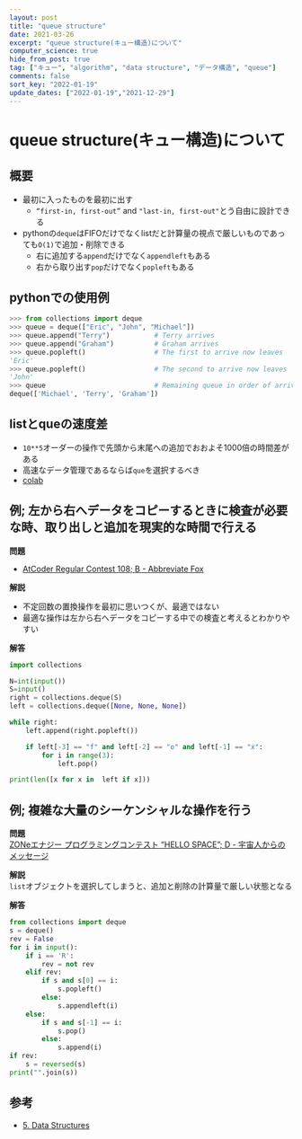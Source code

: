```yaml
---
layout: post
title: "queue structure"
date: 2021-03-26
excerpt: "queue structure(キュー構造)について"
computer_science: true
hide_from_post: true
tag: ["キュー", "algorithm", "data structure", "データ構造", "queue"]
comments: false
sort_key: "2022-01-19"
update_dates: ["2022-01-19","2021-12-29"]
---
```


# queue structure(キュー構造)について

## 概要
 - 最初に入ったものを最初に出す
   - `“first-in, first-out”` and `"last-in, first-out"`とう自由に設計できる
 - pythonの`deque`はFIFOだけでなくlistだと計算量の視点で厳しいものであっても`O(1)`で追加・削除できる
   - 右に追加する`append`だけでなく`appendleft`もある
   - 右から取り出す`pop`だけでなく`popleft`もある

## pythonでの使用例

```python
>>> from collections import deque
>>> queue = deque(["Eric", "John", "Michael"])
>>> queue.append("Terry")           # Terry arrives
>>> queue.append("Graham")          # Graham arrives
>>> queue.popleft()                 # The first to arrive now leaves
'Eric'
>>> queue.popleft()                 # The second to arrive now leaves
'John'
>>> queue                           # Remaining queue in order of arrival
deque(['Michael', 'Terry', 'Graham'])
```

## listとqueの速度差  
 - `10**5`オーダーの操作で先頭から末尾への追加でおおよそ1000倍の時間差がある  
 - 高速なデータ管理であるならば`que`を選択するべき  
 - [colab](https://colab.research.google.com/drive/1jWNDYkRxYjm9ZBsm3P8ud-1WY3zKvWa8?usp=sharing)

## 例; 左から右へデータをコピーするときに検査が必要な時、取り出しと追加を現実的な時間で行える  

**問題**  
 - [AtCoder Regular Contest 108; B - Abbreviate Fox](https://atcoder.jp/contests/arc108/tasks/arc108_b)

**解説**  
 - 不定回数の置換操作を最初に思いつくが、最適ではない 
 - 最適な操作は左から右へデータをコピーする中での検査と考えるとわかりやすい

**解答**  
```python
import collections

N=int(input())
S=input()
right = collections.deque(S)
left = collections.deque([None, None, None])

while right:
    left.append(right.popleft())

    if left[-3] == "f" and left[-2] == "o" and left[-1] == "x":
        for i in range(3):
            left.pop()

print(len([x for x in  left if x]))
```


## 例; 複雑な大量のシーケンシャルな操作を行う

**問題**  
[ZONeエナジー プログラミングコンテスト “HELLO SPACE”; D - 宇宙人からのメッセージ](https://atcoder.jp/contests/zone2021/tasks/zone2021_d)  

**解説**  
`list`オブジェクトを選択してしまうと、追加と削除の計算量で厳しい状態となる  

**解答**  
```python
from collections import deque
s = deque()
rev = False
for i in input():
    if i == 'R':
        rev = not rev
    elif rev:
        if s and s[0] == i:
            s.popleft()
        else:
            s.appendleft(i)
    else:
        if s and s[-1] == i:
            s.pop()
        else:
            s.append(i)
if rev:
    s = reversed(s)
print("".join(s))
```


## 参考
 - [5. Data Structures](https://docs.python.org/3/tutorial/datastructures.html)

